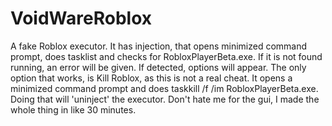 # VoidWareRoblox
A fake Roblox executor. It has injection, that opens minimized command prompt, does tasklist and checks for RobloxPlayerBeta.exe. If it is not found running, an error will be given. If detected, options will appear. The only option that works, is Kill Roblox, as this is not a real cheat. It opens a minimized command prompt and does taskkill /f /im RobloxPlayerBeta.exe. Doing that will 'uninject' the executor. Don't hate me for the gui, I made the whole thing in like 30 minutes.
